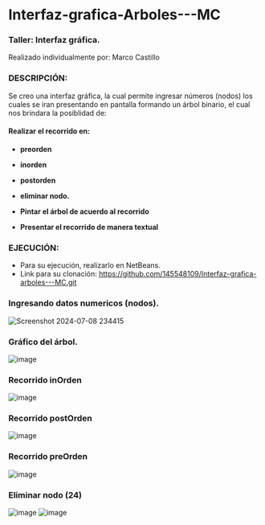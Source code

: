 # Interfaz-grafica-Arboles---MC
### Taller: Interfaz gráfica.

Realizado individualmente por: Marco Castillo

### DESCRIPCIÓN:

Se creo una interfaz gráfica, la cual permite ingresar números (nodos) los cuales se iran presentando en pantalla formando un árbol binario, el cual nos brindara la posiblidad de:
#### Realizar el recorrido en:
- **preorden**
- **inorden**
- **postorden**

- **eliminar nodo.**
- **Pintar el árbol de acuerdo al recorrido**
- **Presentar el recorrido de manera textual**


### EJECUCIÓN: 
- Para su ejecución, realizarlo en NetBeans.
- Link para su clonación: https://github.com/145548109/Interfaz-grafica-arboles---MC.git

### Ingresando datos numericos (nodos).
![Screenshot 2024-07-08 234415](https://github.com/145548109/Interfaz-grafica-arboles---MC/assets/166523628/1ac9885d-d7f8-410b-a429-e669124d2943)

### Gráfico del árbol.
![image](https://github.com/user-attachments/assets/203b8542-37e2-430a-a526-595155517e9e)

### Recorrido inOrden
![image](https://github.com/user-attachments/assets/fd3991d2-d5c2-4913-ad46-1055e0ce18c4)

### Recorrido postOrden
![image](https://github.com/user-attachments/assets/7b201a2f-3028-4571-ac76-e386924b49c9)

### Recorrido preOrden
![image](https://github.com/user-attachments/assets/15a9c669-a70f-48c1-89e6-595bf40db348)

### Eliminar nodo (24)
![image](https://github.com/145548109/Interfaz-grafica-arboles---MC/assets/166523628/7915c8ad-a3e8-4f88-85fd-119b847ac6e4)
![image](https://github.com/user-attachments/assets/62be05c3-4a13-470f-b20f-4109ba78cb51)
